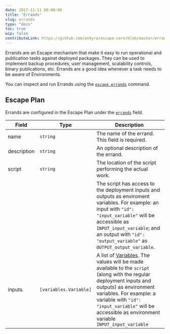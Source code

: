 ```yaml
---
date: 2017-11-11 00:00:00
title: "Errands"
slug: errands
type: "docs"
toc: true
wip: false
contributeLink: https://github.com/ankyra/escape-core/blob/master/errand.go
---
```


Errands are an Escape mechanism that make it easy to run operational and
publication tasks against deployed packages. They can be used to implement
backup procedures, user management, scalability controls, binary
publications, etc. Errands are a good idea whenever a task needs to be aware
of Environments.

You can inspect and run Errands using the [`escape
errands`](/docs/reference/escape_errands/) command.

## Escape Plan

Errands are configured in the Escape Plan under the
[`errands`](/docs/reference/escape-plan/#errands) field.


Field | Type | Description
------|------|-------------
|name|`string`|The name of the errand. This field is required. 
|description|`string`|An optional description of the errand. 
|script|`string`|The location of the script performing the actual work. 
|||The script has access to the deployment inputs and outputs as enviroment variables. For example: an input with `"id": "input_variable"` will be accessible as `INPUT_input_variable`; and an output with `"id": "output_variable"` as `OUTPUT_output_variable`. 
|inputs|`[variables.Variable]`|A list of [Variables](/docs/reference/input-and-output-variables/). The values will be made available to the `script` (along with the regular deployment inputs and outputs) as environment variables. For example: a variable with `"id": "input_variable"` will be accessible as environment variable `INPUT_input_variable` 

